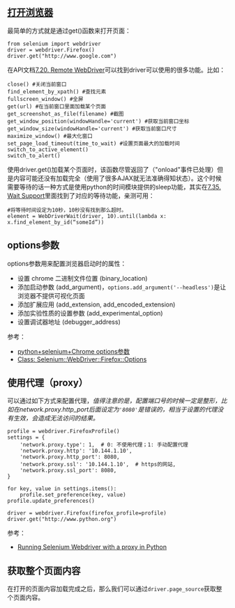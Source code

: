 ## [打开浏览器]()

最简单的方式就是通过get()函数来打开页面：

```
from selenium import webdriver
driver = webdriver.Firefox()
driver.get("http://www.google.com")
```

在API文档[7.20. Remote WebDriver](https://selenium-python.readthedocs.io/api.html?highlight=maximize_window#module-selenium.webdriver.remote.webdriver)可以找到driver可以使用的很多功能。比如：

```
close() #关闭当前窗口
find_element_by_xpath() #查找元素
fullscreen_window() #全屏
get(url) #在当前窗口里面加载某个页面
get_screenshot_as_file(filename) #截图
get_window_position(windowHandle='current') #获取当前窗口坐标
get_window_size(windowHandle='current') #获取当前窗口尺寸
maximize_window() #最大化窗口
set_page_load_timeout(time_to_wait) #设置页面最大的加载时间
switch_to_active_element()
switch_to_alert()
```

使用driver.get()加载某个页面时，该函数尽管返回了（"onload"事件已处理）但是内容可能还没有加载完全（使用了很多AJAX就无法准确得知状态）。这个时候需要等待的话一种方式是使用python的时间模块提供的sleep功能，其实在[7.35. Wait Support](https://selenium-python.readthedocs.io/api.html?highlight=maximize_window#module-selenium.webdriver.support.wait)里面找到了对应的等待功能，亲测可用：

```
#将等待时间设定为10秒，10秒没有找到那么超时。
element = WebDriverWait(driver, 10).until(lambda x: x.find_element_by_id(“someId”))
```

## options参数

options参数用来配置浏览器启动时的属性：

- 设置 chrome 二进制文件位置 (binary_location)
- 添加启动参数 (add_argument)，`options.add_argument('--headless')`是让浏览器不提供可视化页面
- 添加扩展应用 (add_extension, add_encoded_extension)
- 添加实验性质的设置参数 (add_experimental_option)
- 设置调试器地址 (debugger_address)

参考：

- [python+selenium+Chrome options参数](https://www.cnblogs.com/guapitomjoy/p/12150416.html)
- [Class: Selenium::WebDriver::Firefox::Options](https://www.selenium.dev/selenium/docs/api/rb/Selenium/WebDriver/Firefox/Options.html)


## 使用代理（proxy）

可以通过如下方式来配置代理，*值得注意的是，配置端口号的时候一定是整形，比如在network.proxy.http_port后面设定为`'8080'`是错误的，相当于设置的代理没有生效，会造成无法访问的结果。*

```
profile = webdriver.FirefoxProfile()
settings = {
    'network.proxy.type': 1,  # 0: 不使用代理；1: 手动配置代理
    'network.proxy.http': '10.144.1.10',
    'network.proxy.http_port': 8080,
    'network.proxy.ssl': '10.144.1.10',  # https的网站,
    'network.proxy.ssl_port': 8080,
}

for key, value in settings.items():
    profile.set_preference(key, value)
profile.update_preferences()

driver = webdriver.Firefox(firefox_profile=profile)
driver.get("http://www.python.org")
```


参考：

- [Running Selenium Webdriver with a proxy in Python](https://stackoverflow.com/questions/17082425/running-selenium-webdriver-with-a-proxy-in-python)


## 获取整个页面内容

在打开的页面内容加载完成之后，那么我们可以通过`driver.page_source`获取整个页面内容。